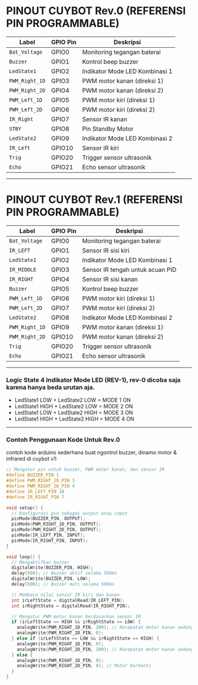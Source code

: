 # PINOUT CUYBOT Rev.0 (REFERENSI PIN PROGRAMMABLE)

| **Label**       | **GPIO Pin** | **Deskripsi**                        |
|-----------------|--------------|--------------------------------------|
| `Bat_Voltage`   | GPIO0        | Monitoring tegangan baterai         |
| `Buzzer`        | GPIO1        | Kontrol beep buzzer                 |
| `LedState1`     | GPIO2        | Indikator Mode LED Kombinasi 1      |
| `PWM_Right_1D`  | GPIO3        | PWM motor kanan (direksi 1)         |
| `PWM_Right_2D`  | GPIO4        | PWM motor kanan (direksi 2)         |
| `PWM_Left_1D`   | GPIO5        | PWM motor kiri (direksi 1)          |
| `PWM_Left_2D`   | GPIO6        | PWM motor kiri (direksi 2)          |
| `IR_Right`      | GPIO7        | Sensor IR kanan                     |
| `STBY`          | GPIO8        | Pin Standby Motor                   |
| `LedState2`     | GPIO9        | Indikator Mode LED Kombinasi 2      |
| `IR_Left`       | GPIO10       | Sensor IR kiri                      |
| `Trig`          | GPIO20       | Trigger sensor ultrasonik           |
| `Echo`          | GPIO21       | Echo sensor ultrasonik              |

---

# PINOUT CUYBOT Rev.1 (REFERENSI PIN PROGRAMMABLE)

| **Label**       | **GPIO Pin** | **Deskripsi**                        |
|-----------------|--------------|--------------------------------------|
| `Bat_Voltage`   | GPIO0        | Monitoring tegangan baterai         |
| `IR_LEFT`       | GPIO1        | Sensor IR sisi kiri                 |
| `LedState1`     | GPIO2        | Indikator Mode LED Kombinasi 1      |
| `IR_MIDDLE`     | GPIO3        | Sensor IR tengah untuk acuan PID    |
| `IR_RIGHT`      | GPIO4        | Sensor IR sisi kanan                |
| `Buzzer`        | GPIO5        | Kontrol beep buzzer                 |
| `PWM_Left_1D`   | GPIO6        | PWM motor kiri (direksi 1)          |
| `PWM_Left_2D`   | GPIO7        | PWM motor kiri (direksi 2)          |
| `LedState2`     | GPIO8        | Indikator Mode LED Kombinasi 2      |
| `PWM_Right_1D`  | GPIO9        | PWM motor kanan (direksi 1)         |
| `PWM_Right_2D`  | GPIO10       | PWM motor kanan (direksi 2)         |
| `Trig`          | GPIO20       | Trigger sensor ultrasonik           |
| `Echo`          | GPIO21       | Echo sensor ultrasonik              |

---

### Logic State 4 Indikator Mode LED (REV-1), rev-0 dicoba saja karena hanya beda urutan aja.

- LedState1 LOW  +  LedState2 LOW     = MODE 1 ON
- LedState1 HIGH +  LedState2 LOW     = MODE 2 ON
- LedState1 LOW  +  LedState2 HIGH    = MODE 3 ON
- LedState1 HIGH +  LedState2 HIGH    = MODE 4 ON

---

### Contoh Penggunaan Kode Untuk Rev.0

contoh kode arduino sederhana buat ngontrol buzzer, dinamo motor & infrared di cuybot v1:

```cpp
// Mengatur pin untuk buzzer, PWM motor kanan, dan sensor IR
#define BUZZER_PIN 1
#define PWM_RIGHT_1D_PIN 3
#define PWM_RIGHT_2D_PIN 4
#define IR_LEFT_PIN 10
#define IR_RIGHT_PIN 7

void setup() {
  // Konfigurasi pin sebagai output atau input
  pinMode(BUZZER_PIN, OUTPUT);
  pinMode(PWM_RIGHT_1D_PIN, OUTPUT);
  pinMode(PWM_RIGHT_2D_PIN, OUTPUT);
  pinMode(IR_LEFT_PIN, INPUT);
  pinMode(IR_RIGHT_PIN, INPUT);
}

void loop() {
  // Mengaktifkan buzzer
  digitalWrite(BUZZER_PIN, HIGH);
  delay(500); // Buzzer aktif selama 500ms
  digitalWrite(BUZZER_PIN, LOW);
  delay(500); // Buzzer mati selama 500ms

  // Membaca nilai sensor IR kiri dan kanan
  int irLeftState = digitalRead(IR_LEFT_PIN);
  int irRightState = digitalRead(IR_RIGHT_PIN);

  // Mengatur PWM motor kanan berdasarkan sensor IR
  if (irLeftState == HIGH && irRightState == LOW) {
    analogWrite(PWM_RIGHT_1D_PIN, 200); // Kecepatan motor kanan sedang
    analogWrite(PWM_RIGHT_2D_PIN, 0);
  } else if (irLeftState == LOW && irRightState == HIGH) {
    analogWrite(PWM_RIGHT_1D_PIN, 0);
    analogWrite(PWM_RIGHT_2D_PIN, 200); // Kecepatan motor kanan sedang (arah sebaliknya)
  } else {
    analogWrite(PWM_RIGHT_1D_PIN, 0);
    analogWrite(PWM_RIGHT_2D_PIN, 0); // Motor berhenti
  }
}
